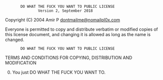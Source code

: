            DO WHAT THE FUCK YOU WANT TO PUBLIC LICENSE
                   Version 2, September 2018
 
Copyright (C) 2004 Amir P <dontmailme@nomailpl0x.com>

Everyone is permitted to copy and distribute verbatim or modified
copies of this license document, and changing it is allowed as long
as the name is changed.
 
           DO WHAT THE FUCK YOU WANT TO PUBLIC LICENSE
  TERMS AND CONDITIONS FOR COPYING, DISTRIBUTION AND MODIFICATION

 0. You just DO WHAT THE FUCK YOU WANT TO.
